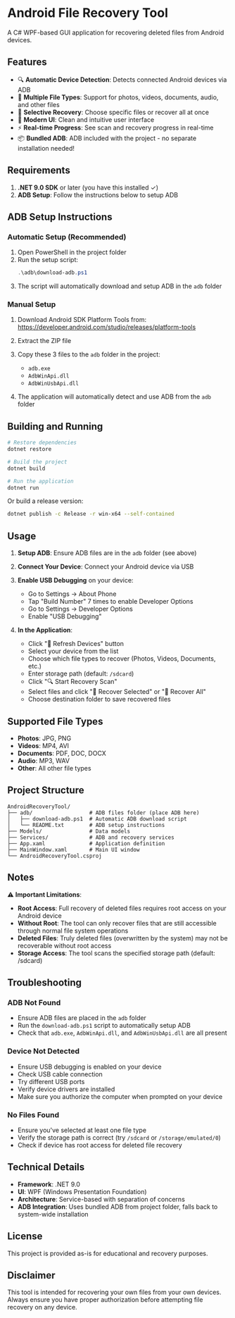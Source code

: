 # Android File Recovery Tool

A C# WPF-based GUI application for recovering deleted files from Android devices.

## Features

- 🔍 **Automatic Device Detection**: Detects connected Android devices via ADB
- 📱 **Multiple File Types**: Support for photos, videos, documents, audio, and other files
- 💾 **Selective Recovery**: Choose specific files or recover all at once
- 🎨 **Modern UI**: Clean and intuitive user interface
- ⚡ **Real-time Progress**: See scan and recovery progress in real-time
- 📦 **Bundled ADB**: ADB included with the project - no separate installation needed!

## Requirements

1. **.NET 9.0 SDK** or later (you have this installed ✓)
2. **ADB Setup**: Follow the instructions below to setup ADB

## ADB Setup Instructions

### Automatic Setup (Recommended)

1. Open PowerShell in the project folder
2. Run the setup script:
   ```powershell
   .\adb\download-adb.ps1
   ```
3. The script will automatically download and setup ADB in the `adb` folder

### Manual Setup

1. Download Android SDK Platform Tools from:
   https://developer.android.com/studio/releases/platform-tools

2. Extract the ZIP file

3. Copy these 3 files to the `adb` folder in the project:
   - `adb.exe`
   - `AdbWinApi.dll`
   - `AdbWinUsbApi.dll`

4. The application will automatically detect and use ADB from the `adb` folder

## Building and Running

```bash
# Restore dependencies
dotnet restore

# Build the project
dotnet build

# Run the application
dotnet run
```

Or build a release version:

```bash
dotnet publish -c Release -r win-x64 --self-contained
```

## Usage

1. **Setup ADB**: Ensure ADB files are in the `adb` folder (see above)

2. **Connect Your Device**: Connect your Android device via USB

3. **Enable USB Debugging** on your device:
   - Go to Settings → About Phone
   - Tap "Build Number" 7 times to enable Developer Options
   - Go to Settings → Developer Options
   - Enable "USB Debugging"

4. **In the Application**:
   - Click "🔄 Refresh Devices" button
   - Select your device from the list
   - Choose which file types to recover (Photos, Videos, Documents, etc.)
   - Enter storage path (default: `/sdcard`)
   - Click "🔍 Start Recovery Scan"
   - Select files and click "💾 Recover Selected" or "💾 Recover All"
   - Choose destination folder to save recovered files

## Supported File Types

- **Photos**: JPG, PNG
- **Videos**: MP4, AVI
- **Documents**: PDF, DOC, DOCX
- **Audio**: MP3, WAV
- **Other**: All other file types

## Project Structure

```
AndroidRecoveryTool/
├── adb/                  # ADB files folder (place ADB here)
│   ├── download-adb.ps1  # Automatic ADB download script
│   └── README.txt        # ADB setup instructions
├── Models/               # Data models
├── Services/             # ADB and recovery services
├── App.xaml              # Application definition
├── MainWindow.xaml       # Main UI window
└── AndroidRecoveryTool.csproj
```

## Notes

⚠️ **Important Limitations**:

- **Root Access**: Full recovery of deleted files requires root access on your Android device
- **Without Root**: The tool can only recover files that are still accessible through normal file system operations
- **Deleted Files**: Truly deleted files (overwritten by the system) may not be recoverable without root access
- **Storage Access**: The tool scans the specified storage path (default: /sdcard)

## Troubleshooting

### ADB Not Found
- Ensure ADB files are placed in the `adb` folder
- Run the `download-adb.ps1` script to automatically setup ADB
- Check that `adb.exe`, `AdbWinApi.dll`, and `AdbWinUsbApi.dll` are all present

### Device Not Detected
- Ensure USB debugging is enabled on your device
- Check USB cable connection
- Try different USB ports
- Verify device drivers are installed
- Make sure you authorize the computer when prompted on your device

### No Files Found
- Ensure you've selected at least one file type
- Verify the storage path is correct (try `/sdcard` or `/storage/emulated/0`)
- Check if device has root access for deleted file recovery

## Technical Details

- **Framework**: .NET 9.0
- **UI**: WPF (Windows Presentation Foundation)
- **Architecture**: Service-based with separation of concerns
- **ADB Integration**: Uses bundled ADB from project folder, falls back to system-wide installation

## License

This project is provided as-is for educational and recovery purposes.

## Disclaimer

This tool is intended for recovering your own files from your own devices. Always ensure you have proper authorization before attempting file recovery on any device.

